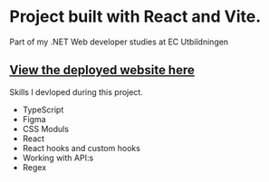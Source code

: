 # Project built with React and Vite.

Part of my .NET Web developer studies at EC Utbildningen

## [View the deployed website here](https://silicon-react-git-master-emanuelgustafzons-projects.vercel.app/)

Skills I devloped during this project.

* TypeScript
* Figma 
* CSS Moduls 
* React 
* React hooks and custom hooks
* Working with API:s
* Regex



